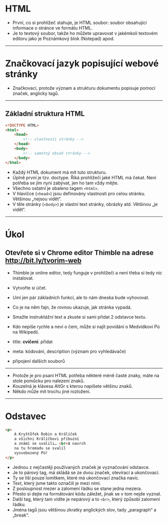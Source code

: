 <!-- .slide: data-state="c-slide-inter" -->

# HTML

>>>
* První, co si prohlížeč stahuje, je HTML soubor: soubor obsahující informace o stránce ve formátu HTML.
* Je to textový soubor, takže ho můžete upravovat v jakémkoli textovém editoru jako je Poznámkový blok (Notepad) apod.

---

# Značkovací jazyk popisující webové stránky

>>>
* Značkovací, protože význam a strukturu dokumentu popisuje pomocí značek, anglicky tagů.

---

## Základní struktura HTML


```html
<!DOCTYPE HTML>
<html>
    <head>
        <!-- vlastnosti stránky -->
    </head>
    <body>
        <!-- samotný obsah stránky -->
    </body>
</html>
```
<!-- .element: class="c-text-md stretch" -->

>>>
* Každý HTML dokument má mít tuto strukturu.
* Úplně první je tzv. doctype. Říká prohlížeči jaké HTML má čekat. Není potřeba se jím nyní zabývat, jen ho tam vždy mějte.
* Všechno ostatní je obaleno tagem `<html>`.
* V hlavičce (`<head>`) jsou definovány vlastnosti pro celou stránku. Většinou „nejsou vidět“.
* V těle stránky (`<body>`) je vlastní text stránky, obrázky atd. Většinou „je vidět“.

---

<!-- .slide: data-state="c-slide-task" -->

# Úkol

## Otevřete si v Chrome editor Thimble na adrese <a href="https://thimbleprojects.org/czechitas/60847" target="_blank">http://bit.ly/tvorim-web</a>

>>>
* Thimble je online editor, tedy funguje v prohlížeči a není třeba si tedy nic instalovat.
* Vytvořte si účet.
* Umí jen pár základních funkcí, ale to nám dneska bude vyhovovat.
* Co je na něm fajn, že rovnou ukazuje, jak stránka vypadá.
* Smažte instruktážní text a zkuste si sami přidat 2 odstavce textu.
* Kdo nepíše rychle a neví o čem, může si najít povídání o Medvídkovi Pú na Wikipedii.


* title: **cvičení**: přidat
* meta: kódování, description (význam pro vyhledávače)
* připojení dalších souborů

---

<!-- .slide: data-background="img/keyboard-cs-html.svg" -->


>>>
* Protože je pro psaní HTML potřeba některé méně časté znaky, máte na stole pomůcku pro nalezení znaků.
* Kouzelná je klávesa AltGr s kterou napíšete většinu znaků.
* Někdo může mít trochu jiné rozložení.

---

# Odstavec

```html
<p>
	A Kryštůfek Robin a Králíček
	a všichni Králíčkovi příbuzní
	a známí se svalili… <br>A navrch
	na tu hromadu se svalil
	vysvobozený Pú!
</p>
```
<!-- .element: class="c-text-md stretch" -->

>>>
* Jednou z nejčastěji používaných značek je vyznačování odstavce.
* Je to párový tag, má skládá se ze dvou značek, otevírací a ukončovací.
* Ty se liší pouze lomítkem, které má ukončovací značka navíc.
* Text, který jsme takto označili je mezi nimi.
* Z posloupnost mezer a zalomení řádku se stane jedna mezera.
* Přesto si dejte na formátování kódu záležet, jinak se v tom nejde vyznat.
* Další tag, který tam vidíte je nepárový a to `<br>`, který způsobí zalomení řádku.
* Jména tagů jsou většinou zkratky anglických slov, tady „paragraph“ a „break“.


